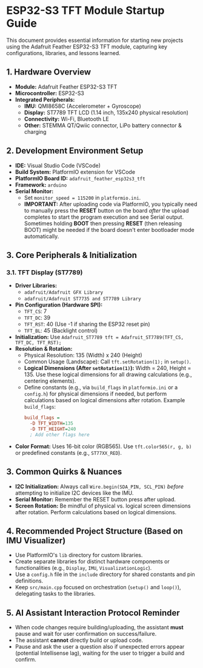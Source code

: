 # ESP32-S3 TFT Module Startup Guide

This document provides essential information for starting new projects using the Adafruit Feather ESP32-S3 TFT module, capturing key configurations, libraries, and lessons learned.

## 1. Hardware Overview

*   **Module:** Adafruit Feather ESP32-S3 TFT
*   **Microcontroller:** ESP32-S3
*   **Integrated Peripherals:**
    *   **IMU:** QMI8658C (Accelerometer + Gyroscope)
    *   **Display:** ST7789 TFT LCD (1.14 inch, 135x240 physical resolution)
    *   **Connectivity:** Wi-Fi, Bluetooth LE
    *   **Other:** STEMMA QT/Qwiic connector, LiPo battery connector & charging

## 2. Development Environment Setup

*   **IDE:** Visual Studio Code (VSCode)
*   **Build System:** PlatformIO extension for VSCode
*   **PlatformIO Board ID:** `adafruit_feather_esp32s3_tft`
*   **Framework:** `arduino`
*   **Serial Monitor:**
    *   Set `monitor_speed = 115200` in `platformio.ini`.
    *   **IMPORTANT:** After uploading code via PlatformIO, you typically need to manually press the **RESET** button on the board *after* the upload completes to start the program execution and see Serial output. Sometimes holding **BOOT** then pressing **RESET** (then releasing BOOT) might be needed if the board doesn't enter bootloader mode automatically.

## 3. Core Peripherals & Initialization

### 3.1. TFT Display (ST7789)

*   **Driver Libraries:**
    *   `adafruit/Adafruit GFX Library`
    *   `adafruit/Adafruit ST7735 and ST7789 Library`
*   **Pin Configuration (Hardware SPI):**
    *   `TFT_CS`: 7
    *   `TFT_DC`: 39
    *   `TFT_RST`: 40 (Use -1 if sharing the ESP32 reset pin)
    *   `TFT_BL`: 45 (Backlight control)
*   **Initialization:** Use `Adafruit_ST7789 tft = Adafruit_ST7789(TFT_CS, TFT_DC, TFT_RST);`
*   **Resolution & Rotation:**
    *   Physical Resolution: 135 (Width) x 240 (Height)
    *   Common Usage (Landscape): Call `tft.setRotation(1);` in `setup()`.
    *   **Logical Dimensions (After `setRotation(1)`):** Width = 240, Height = 135. Use these logical dimensions for all drawing calculations (e.g., centering elements).
    *   Define constants (e.g., via `build_flags` in `platformio.ini` or a `config.h`) for physical dimensions if needed, but perform calculations based on logical dimensions after rotation. Example `build_flags`:
        ```ini
        build_flags =
          -D TFT_WIDTH=135
          -D TFT_HEIGHT=240
          ; Add other flags here
        ```
*   **Color Format:** Uses 16-bit color (RGB565). Use `tft.color565(r, g, b)` or predefined constants (e.g., `ST77XX_RED`).


## 3. Common Quirks & Nuances

*   **I2C Initialization:** Always call `Wire.begin(SDA_PIN, SCL_PIN)` *before* attempting to initialize I2C devices like the IMU.
*   **Serial Monitor:** Remember the RESET button press after upload.
*   **Screen Rotation:** Be mindful of physical vs. logical screen dimensions after rotation. Perform calculations based on logical dimensions.

## 4. Recommended Project Structure (Based on IMU Visualizer)

*   Use PlatformIO's `lib` directory for custom libraries.
*   Create separate libraries for distinct hardware components or functionalities (e.g., `Display`, `IMU`, `VisualizationLogic`).
*   Use a `config.h` file in the `include` directory for shared constants and pin definitions.
*   Keep `src/main.cpp` focused on orchestration (`setup()` and `loop()`), delegating tasks to the libraries.

## 5. AI Assistant Interaction Protocol Reminder

*   When code changes require building/uploading, the assistant **must** pause and wait for user confirmation on success/failure.
*   The assistant **cannot** directly build or upload code.
*   Pause and ask the user a question also if unexpected errors appear (potential Intellisense lag), waiting for the user to trigger a build and confirm.
